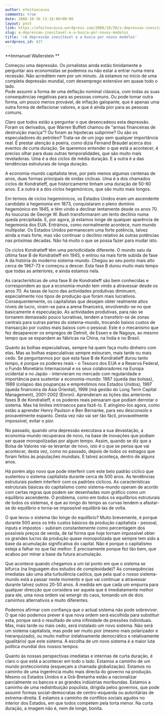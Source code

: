 ```yaml
---
author: efeitoecausa
comments: true
date: 2008-10-30 13:18:00+00:00
layout: post
link: https://efeitoecausa.wordpress.com/2008/10/30/a-depressao-inevitavel-e-a-busca-por-novos-modelos/
slug: a-depressao-inevitavel-e-a-busca-por-novos-modelos
title: '>A depressão inevitável e a busca por novos modelos'
wordpress_id: 427
---
```


>

**Immanuel Wallerstein **

Começou uma depressão. Os jornalistas ainda estão timidamente a perguntar aos economistas se podemos ou não estar a entrar numa mera recessão. Não acreditem nem por um minuto. Já estamos no início de uma completa depressão mundial, com desemprego extensivo em quase todo o lado.  
Pode assumir a forma de uma deflação nominal clássica, com todas as suas consequências negativas para as pessoas comuns. Ou pode tomar outra forma, um pouco menos provável, de inflação galopante, que é apenas uma outra forma de deflacionar valores, e que é ainda pior para as pessoas comuns. 

Claro que todos estão a perguntar o que desencadeou esta depressão. Foram os derivados, que Warren Buffett chamou de “armas financeiras de destruição maciça”? Ou foram as hipotecas subprime? Ou são os especuladores do petróleo? Trata-se de um jogo sem qualquer importância real. É prestar atenção à poeira, como dizia Fernand Braudel acerca dos eventos de curta duração. Se queremos entender o que está a acontecer, é preciso olhar para duas outras temporalidades, que são muito mais reveladoras. Uma é a dos ciclos de média duração. E a outra é a das tendências estruturais de longa duração. 

A economia-mundo capitalista teve, por pelo menos algumas centenas de anos, duas formas principais de ondas cíclicas. Uma é a dos chamados ciclos de Kondratieff, que historicamente tinham uma duração de 50-60 anos. E a outra é a dos ciclos hegemónicos, que são muito mais longos. 

Em termos de ciclos hegemónicos, os Estados Unidos eram um ascendente candidato à hegemonia em 1873, conquistaram o pleno domínio hegemónico em 1945, e têm vindo a declinar lentamente desde os anos 70. As loucuras de George W. Bush transformaram um lento declínio numa queda precipitada. E, por agora, já estamos longe de qualquer aparência de hegemonia dos EUA. Entrámos, como normalmente acontece, num mundo multipolar. Os Estados Unidos permanecem uma forte potência, talvez ainda a mais forte, mas vão continuar o declínio relativo às outras potências nas próximas décadas. Não há muito o que se possa fazer para mudar isto. 

Os ciclos Kondratieff têm uma periodicidade diferente. O mundo saiu da última fase B de Kondratieff em 1945, e entrou na mais forte subida de fase A da história do moderno sistema-mundo. Chegou ao seu ponto mais alto cerca de 1967-73 e começou a descer. Esta fase B durou muito mais tempo que todas as anteriores, e ainda estamos nela. 

As características de uma fase B de Kondratieff são bem conhecidas e correspondem ao que a economia-mundo tem vindo a atravessar desde os anos 70. As taxas de lucro das actividades produtivas diminuem, especialmente nos tipos de produção que foram mais lucrativos. Consequentemente, os capitalistas que desejam obter realmente altos níveis de lucro, viram-se para a arena financeira, envolvendo-se no que basicamente é especulação. As actividades produtivas, para não se tornarem demasiado pouco lucrativas, tendem a transferir-se de zonas centrais para outras partes do sistema-mundo, trocando baixos custos de transacção por custos mais baixos com o pessoal. Este é o mecanismo que fez desaparecer os empregos de Detroit, de Essen e de Nagoya, ao mesmo tempo que se expandem as fábricas na China, na Índia e no Brasil. 

Quanto às bolhas especulativas, sempre há quem faça muito dinheiro com elas. Mas as bolhas especulativas sempre estouram, mais tarde ou mais cedo. Se perguntarmos por que esta fase B de Kondratieff durou tanto tempo, é porque os poderes reais - o Tesouro dos EUA e a Reserva Federal, o Fundo Monetário Internacional e os seus colaboradores na Europa ocidental e no Japão - intervieram no mercado com regularidade e importância para sustentar a economia-mundo: 1987 (queda das bolsas), 1989 (colapso das poupanças e empréstimos nos Estados Unidos), 1997 (queda financeira da Ásia Oriental), 1998 (má gestão do Long Term Capital Management), 2001-2002 (Enron). Aprenderam as lições das anteriores fases B de Kondratieff, e os poderes reais pensaram que podiam derrotar o sistema. Mas há limites intrínsecos para fazê-lo. E atingimo-los agora, como estão a aprender Henry Paulson e Ben Bernanke, para seu desconsolo e provavelmente espanto. Desta vez não vai ser tão fácil, provavelmente impossível, evitar o pior. 

No passado, quando uma depressão executava a sua devastação, a economia-mundo recuperava de novo, na base de inovações que podiam ser quase monopolizadas por algum tempo. Assim, quando se diz que a Bolsa de Valores vai-se levantar de novo, isto é o que se pensa que vai acontecer, desta vez, como no passado, depois de todos os estragos que foram feitos às populações mundiais. E talvez aconteça, dentro de alguns anos. 

Há porém algo novo que pode interferir com este belo padrão cíclico que sustentou o sistema capitalista durante cerca de 500 anos. As tendências estruturais podem interferir com os padrões cíclicos. As características estruturais básicas do capitalismo como sistema-mundo operam de acordo com certas regras que podem ser desenhadas num gráfico como um equilíbrio ascendente. O problema, como em todos os equilíbrios estruturais de todos os sistemas, é que ao longo do tempo as curvas tendem a afastar-se do equilíbrio e torna-se impossível equilibrá-las de volta. 

O que levou o sistema tão longe do equilíbrio? Muito brevemente, é porque durante 500 anos os três custos básicos da produção capitalista - pessoal, inputs e impostos - subiram constantemente como percentagem dos possíveis preços de venda, de tal forma que hoje tornam impossível obter os grandes lucros da produção quase monopolizada que sempre tem sido a base da acumulação significativa do capital. Não é porque o capitalismo esteja a falhar no que faz melhor. É precisamente porque fez tão bem, que acabou por minar a base da futura acumulação. 

Que acontece quando chegamos a um tal ponto em que o sistema se bifurca (na linguagem dos estudos de complexidade)? As consequências imediatas são uma alta turbulência caótica, que pela qual o nosso sistema-mundo está a passar neste momento e que vai continuar a atravessar durante talvez outros 20-50 anos. À medida em que cada um empurra para qualquer direcção que considera ser aquela que é imediatamente melhor para ele, uma nova ordem vai emergir do caos, tomando um de dois caminhos alternativos e muito diferentes. 

Podemos afirmar com confiança que o actual sistema não pode sobreviver. O que não podemos prever é que nova ordem será escolhida para substituir esta, porque será o resultado de uma infinidade de pressões individuais. Mas, mais tarde ou mais cedo, será instalado um novo sistema. Não será um sistema capitalista, mas pode ser muito pior (mesmo mais polarizador e hierarquizado), ou muito melhor (relativamente democrático e relativamente igualitário) que este sistema. A escolha de um novo sistema é a maior luta política mundial dos nossos tempos. 

Quanto às nossas perspectivas imediatas e interinas de curta duração, é claro o que está a acontecer em todo o lado. Estamos a caminho de um mundo proteccionista (esqueçam a chamada globalização). Estamos no caminho de uma ingerência muito mais directa do governo na produção. Mesmo os Estados Unidos e a Grã-Bretanha estão a nacionalizar parcialmente os bancos e as grandes indústrias moribundas. Estamos a caminho de uma redistribuição populista, dirigida pelos governos, que pode assumir formas social-democratas de centro-esquerda ou autoritárias de extrema-direita. E estamos a caminho de conflitos sociais agudos no interior dos Estados, em que todos competem pela torta menor. Na curta duração, a imagem não é, nem de longe, bonita. 

